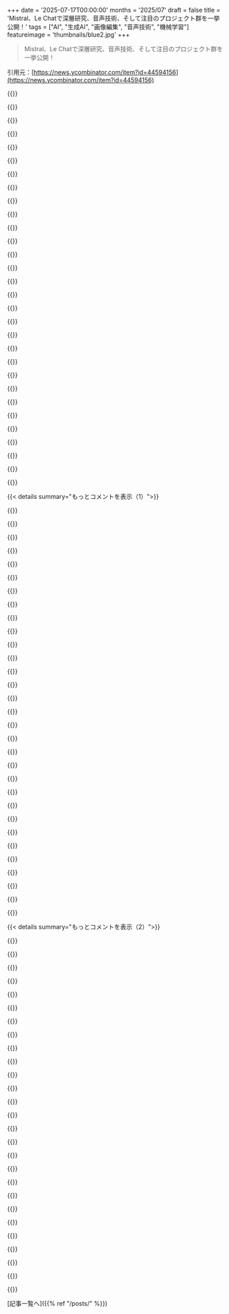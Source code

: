 +++
date = '2025-07-17T00:00:00'
months = '2025/07'
draft = false
title = 'Mistral、Le Chatで深層研究、音声技術、そして注目のプロジェクト群を一挙公開！'
tags = ["AI", "生成AI", "画像編集", "音声技術", "機械学習"]
featureimage = 'thumbnails/blue2.jpg'
+++

> Mistral、Le Chatで深層研究、音声技術、そして注目のプロジェクト群を一挙公開！

引用元：[https://news.ycombinator.com/item?id=44594156](https://news.ycombinator.com/item?id=44594156)




{{<matomeQuote body="画像編集AI、MistralがOpenAIより断然スゴい！<br>細部まで完璧に修正するし、無関係な部分はそのまま保持するから超優秀。ただ、入力画像は大きいのに、出力は1184pxにしかならないのは残念。<br>俺の自宅オフィスで「破れたグレーのパネルを新品みたいに直して」って試したら、素晴らしい出来だったよ。画質はちょっと落ちるけど、これはすぐ改善されるはず。<br>Input image (rescaled): https://i.imgur.com/t0WCKAu.jpeg<br>Output image: https://i.imgur.com/xb99lmC.png" userName="M4v3R" createdAt="2025/07/17 18:01:31" color="#38d3d3">}}




{{<matomeQuote body="これ、Craigslistをダメにするね。写真と実物が違いすぎる詐欺が増えるよ。<br>うちの近所の不動産屋も、AIでボロボロの家を「再想像」してめちゃくちゃ綺麗に見せたら、客が激怒してた。<br>リアルターはステージングの進化だって言うけど、全然通用しなかったね。結局、物件は引っ込められて、家族が修繕してたよ。" userName="ChuckMcM" createdAt="2025/07/17 23:40:28" color="#ff5733">}}




{{<matomeQuote body="嘘で中古車がもっと売れるの？詐欺にならない？<br>俺が中古車買った時は、新聞広告で写真もなし。全部現物見に行ったよ。<br>気に入ったのは独立した業者に事前検査頼んで、ラジエーターのヒビ見つけて値切ったね。" userName="Brybry" createdAt="2025/07/18 00:48:14" color="">}}




{{<matomeQuote body="Craigslistには詐欺が多いよ。「サンクコストの誤謬」っていうのがあって、遠くまで行った客は、たとえ品質が悪くても買っちゃうことがある。<br>AIで写真が嘘だらけになったら、利用者は減って、詐欺が価格に織り込まれるから全体的に値段が下がるはず。そうなると、誰も使わなくなるかも。<br>EBayでも説明と違うことよくあるし、大体セラーの味方をするんだよね。" userName="ChuckMcM" createdAt="2025/07/18 01:58:52" color="#45d325">}}




{{<matomeQuote body="EBayの件、俺の経験とは全然違うよ！<br>2008年から使ってるけど、EBayは購入者寄りで、そのせいで俺はEBayで売るのはやめて、買うだけにしてるよ。" userName="xuki" createdAt="2025/07/18 06:33:34" color="#45d325">}}




{{<matomeQuote body="EBayで売ってるけど、これ同意。95%はバイヤーの味方だよ。たとえバイヤーのせいでもね。もしかしたら詐欺セラーには優しいのかもだけど。" userName="nancyminusone" createdAt="2025/07/18 14:38:29" color="#38d3d3">}}




{{<matomeQuote body="サンクコストの誤謬、まさにそれだね。<br>写真と実物が違っても、見に行くのに2時間以上かかったら、時間とお金を費やしちゃったからって結局買っちゃうことってあるよね。" userName="johnisgood" createdAt="2025/07/18 09:31:33" color="">}}




{{<matomeQuote body="デートアプリでも顔に加工フィルターかける人いるよね。<br>会ったら全然違う顔だったら、恋愛ってあるの？多分ないけど、不安だからやる、最初だけなら騙せる、顔は気にするって言うけど実は気にしてない、ってことなのかな。" userName="rendaw" createdAt="2025/07/18 03:17:23" color="#45d325">}}




{{<matomeQuote body="俺は見た目良くないけど、話す機会をもらえれば、その後は見た目関係なく魅力的だと思ってもらえるんだよね。<br>深い会話ができれば、それが魅力につながるんだ。<br>俺自身も、最初は魅力的だと思わなかった人でも、考え方とか経験とかで、どんどん魅力的に見えるようになったことがあるよ。" userName="johnisgood" createdAt="2025/07/18 09:33:43" color="#ff5c5c">}}




{{<matomeQuote body="LLMが出てくる前から不動産屋とかが「reimagining」って言葉使ってたよ。スキルはもっと必要だったけどね。" userName="riffraff" createdAt="2025/07/18 05:58:13" color="">}}




{{<matomeQuote body="追加の写真としては有効な使い方だけど、これだけだとダメだよね。" userName="conradfr" createdAt="2025/07/18 06:29:09" color="">}}




{{<matomeQuote body="今家探し中なんだけど、「AI staging」は賛成か中立かな。ちゃんと「AIが作った」って書いてあればいいし、空き家だとレイアウトが想像しやすいから助かるよ。" userName="joshstrange" createdAt="2025/07/18 11:55:19" color="#ff5c5c">}}




{{<matomeQuote body="FYI、入力と出力のURLが同じだよ（違いを探そうとしてちょっと混乱した）。" userName="sync" createdAt="2025/07/17 18:15:07" color="">}}




{{<matomeQuote body="あ、ごめんね、直したよ。" userName="M4v3R" createdAt="2025/07/17 19:00:37" color="">}}




{{<matomeQuote body="このタスクなら多分Kontextの方が得意じゃないかな、Mistralがそれ使ってるならだけどね。速くて安いし。OpenAIも昨日、高精度な画像編集機能を追加したみたいだよ。APIだけなのかUIでも使えるのかはまだわからないけどね。URL見てみて：[1] https://x.com/OpenAIDevs/status/1945538534884135132[2] https://i.imgur.com/w5Q0UQm.png" userName="bakkoting" createdAt="2025/07/17 19:49:51" color="#ff33a1">}}




{{<matomeQuote body="彼らはBlack Forest LabsのFlux Kontextを使ってるんだ、すごく良いモデルだよ。" userName="pablonaj" createdAt="2025/07/17 18:37:33" color="#785bff">}}




{{<matomeQuote body="じゃあMistralはただFluxモデルをホスティングしてるだけなの？" userName="koakuma-chan" createdAt="2025/07/17 19:21:00" color="">}}




{{<matomeQuote body="そうだよ、でも両方ヨーロッパの会社ってのは素晴らしいよね。" userName="Squarex" createdAt="2025/07/17 19:33:38" color="">}}




{{<matomeQuote body="あ！私もそうかなって思ったんだけど、何かソースあるの？" userName="littlestymaar" createdAt="2025/07/18 11:28:01" color="">}}




{{<matomeQuote body="すごいね！でも修正版でも破れ目の影が見えるのが気になるなぁ。それも直すのってどれくらい大変なんだろう？" userName="joshcartme" createdAt="2025/07/17 20:03:40" color="">}}




{{<matomeQuote body="本のタイトルがめちゃくちゃになっちゃってるよ。" userName="shaky-carrousel" createdAt="2025/07/17 21:17:47" color="">}}




{{<matomeQuote body="それは画像生成そのものじゃなくて、オートエンコーダのロスかもしれないね。生成なしでオートエンコーダだけ使って往復処理しないと判断は難しいけど、その種のロスっぽい見た目だよ。" userName="Lerc" createdAt="2025/07/17 22:11:48" color="#ff5c5c">}}




{{<matomeQuote body="それはBFLモデル（ほぼKontextだろうね）を使ってるからだよ。リリースノートにも書いてあるし。<br>入力画像は約1メガピクセルのアスペクト比に縮小されるんだ。Kontextで実験してみたから、全体に影響せず個別の変更を見れるスライダーを付けたよ。https://specularrealms.com/ai-transcripts/experiments-with-f..." userName="vunderba" createdAt="2025/07/18 15:56:07" color="#45d325">}}




{{<matomeQuote body="すごく面白い、シェアしてくれてありがとう！<br>話がそれるけど、両方の写真を開くのに、不要なCookieを受け取らないように何度もクリックしないといけないのがすごくイライラするんだよね。複数のサイトで同じCookieベンダーのポップアップが出るのも迷惑で、”Cookie as a Service”みたいなものがあるのかな？" userName="dkga" createdAt="2025/07/18 08:33:48" color="">}}




{{<matomeQuote body="興味深いことに壁の破れ目の影は直ってないけど、それ以外はすごく説得力のある仕上がりだね。" userName="davidwritesbugs" createdAt="2025/07/18 10:11:53" color="">}}




{{<matomeQuote body="これって彼ら自身のモデルなの？それとも単にFlux Kontextのインスタンスをホストしてるだけ？<br>参照: https://bfl.ai/models/flux-kontext" userName="littlestymaar" createdAt="2025/07/18 11:26:33" color="#45d325">}}




{{<matomeQuote body="これらのマルチモーダルなテキストと画像モデルが、アーキテクチャ的にどう構築されてるか、良い説明をしてくれる人いる？共通の埋め込み空間があるのかな？それともたくさんの統合なのかな？" userName="totetsu" createdAt="2025/07/18 04:52:38" color="">}}




{{<matomeQuote body="専門外だけどね。最近のLLMが画像生成モデルをどう呼び出すか分からないけど、テキストから画像へのモデルは”操縦可能な”拡散モデルっぽいよ。Stefano ErmonのYouTubeトークが良いね。マルチモーダルモデルは通常、Vision Encoderが画像パッチをトークンに変換し、LLMとVisionモデルが共同でファインチューニングされるんだ。GemmaやKimi VLのレポートを読むと良いよ。" userName="Zacharias030" createdAt="2025/07/18 08:03:03" color="#38d3d3">}}




{{<matomeQuote body="やっとEUが目覚めたって感じ！マジで誇らしいよ。<br>OpenAIとの契約が終わったら速攻Mistralに乗り換えるつもり。<br>EUを応援しなきゃね、フランス万歳！" userName="trilogic" createdAt="2025/07/17 21:32:07" color="#ff5733">}}




{{<matomeQuote body="マジでMistral Large 3が待ち遠しい！Le Chatの新しい言語モデルになるって匂わせてるし、Mistral Medium 3のブログでも「One more thing」って“大きなもの”を開発中って言ってたよね。今のモデルでもLlama 4 Maverickより断然良いし、Cerebrasの速さがあればChatGPTと比べても最高になるはず！" userName="jug" createdAt="2025/07/17 23:39:46" color="#785bff">}}




{{< details summary="もっとコメントを表示（1）">}}

{{<matomeQuote body="MistralのGPUが溶けないように、アルプスとか超寒い場所にサーバー置いてほしいな。2年後には5億ユーザーも来るって予想してるんだ。月20〜30ユーロのコーディングプランがあれば、世界中のユーザーが押し寄せて、EUは競争力とイノベーションで世界ナンバーワンになるよ。今はケチらず投資すべき！オランダもチップ生産もっと頑張って！" userName="trilogic" createdAt="2025/07/18 07:20:34" color="#785bff">}}




{{<matomeQuote body="＞アルプス<br>氷河がもう大変なことになってるんだから、そこに新たな熱源はいらないってば。" userName="kergonath" createdAt="2025/07/18 10:54:35" color="">}}




{{<matomeQuote body="アメリカの投資家が所有してて、アメリカのインフラで動いてて、Microsoftと“戦略的パートナーシップ”組んでる会社が「EUが目覚める」だって？冗談だろ。" userName="okasaki" createdAt="2025/07/18 11:26:59" color="#ff5733">}}




{{<matomeQuote body="また個人がやってることを、政治的な組織であるEUとごっちゃにしてるね。" userName="fakepropaganda" createdAt="2025/07/18 12:39:37" color="">}}




{{<matomeQuote body="Mistralはフランスにデータセンターを2つ建設中か、計画してるよ。" userName="7moritz7" createdAt="2025/07/20 11:54:57" color="#45d325">}}




{{<matomeQuote body="国別の所有権ってどこで見れるの？彼らのインフラは？フランスでは何も動いてないの？" userName="maelito" createdAt="2025/07/18 13:19:23" color="">}}




{{<matomeQuote body="ヨーロッパからはたくさんの良いテクノロジーが生まれてるのに、ここでは信じられてないみたいだね。俺はLe Chat、DeepL、Proton Mailを毎日使ってるよ。" userName="tjpnz" createdAt="2025/07/19 10:39:39" color="#45d325">}}




{{<matomeQuote body="Mistralは結構前からあるんだ（この分野じゃ2年でも“結構”長い）。小型モデルを作るのがめっちゃ得意で、最高に賢いわけじゃないけど、だいたいは速攻でキレイな結果が出てくるよ。あと、俺の経験だと、他のところより検閲が緩いんだよね。" userName="GuB-42" createdAt="2025/07/18 14:07:09" color="#38d3d3">}}




{{<matomeQuote body="MRF、つまりモデルリリース疲れに悩んでるんだ。Claude 4とかGPTとか、新しいLLMに次々切り替えるのがしんどい。これ良い！と思っても、前のに戻ると「うわ、これ最悪」ってなる。LLMのコンテキスト切り替えって本当に疲れるよね。" userName="tdhz77" createdAt="2025/07/17 16:51:08" color="#ff33a1">}}




{{<matomeQuote body="正直、まだLLMをちゃんと試してないのは、まさにこの疲れが理由かな。たぶん2026年の後半まで待つと思う。その頃には、ローカルで動くLLMと対応ハードウェアが出てるか確認するよ。初期バージョンに奮闘してる人たちには脱帽だね。" userName="bee_rider" createdAt="2025/07/17 17:37:40" color="">}}




{{<matomeQuote body="LLMを使わないっていう選択肢もあるよ。効率化じゃなくて、コーディングそのものの楽しみに集中しようぜ。だって効率化した分の利益は、結局CEOの懐に入るだけだしね。" userName="vouaobrasil" createdAt="2025/07/17 18:54:17" color="#ff5733">}}




{{<matomeQuote body="疲れはわかるけど、市場にたくさんの選択肢があって、イノベーションが進んでるのは良いことだと思うんだ。常に一番良いものを使おうとすると大変だけど、停滞したり、どこかの独占になるよりは断然マシだよね。" userName="reilly3000" createdAt="2025/07/17 17:57:55" color="#38d3d3">}}




{{<matomeQuote body="実は、今後はオープンウェイトのモデルってほとんど出なくなる方向なんだ。Metaもクローズドソースに移行してBehemothはリリースしないしね。このAIモデルのリリースラッシュは、始まる前に終わっちゃうかも。だから、現状に感謝すべきだよね。" userName="ivape" createdAt="2025/07/17 18:06:40" color="#ff5733">}}




{{<matomeQuote body="もし中国がオープンソースを続けてくれたら、世界中がそれに基づいて開発を進めるはず。国内の企業がこれをやらないのが、正直ビックリだね。ファインチューニングって、AGIへの期待よりも、特定のビジネスユースケースでめちゃくちゃ効果的だよ。" userName="echelon" createdAt="2025/07/17 18:46:01" color="#ff5733">}}




{{<matomeQuote body="なんでそんなに新しいものを追いかけるの？自分に合ったものにずっと集中してれば良くない？" userName="emilsedgh" createdAt="2025/07/17 17:03:34" color="">}}




{{<matomeQuote body="これは短期的な話かもしれないけど、中長期的にはAIを使わない開発者は、使う開発者より成果を出すのが格段に遅くなると思うんだ。俺はもう現実でそうなり始めてるのを見てるよ（AIを使ったコーディングは好きじゃないから、これ最悪なんだけどね）。" userName="freedomben" createdAt="2025/07/17 19:22:30" color="#785bff">}}




{{<matomeQuote body="「nicely」の定義にもよるけど、OllamaサーバーとQwen Coderモデルを動かしてるよ。大規模なホスト型モデルと比べても、なかなか良い感じ。エージェント機能はあまり使わず、チャット形式がメインかな。サーバーはWindowsゲーミングPCで、クライアントはmacOSラップトップのエディター。2026年後半に向けて、今から準備してるんだ！<br>URL: [1] https://github.com/ollama/ollama/blob/main/docs/faq.md#how-d... [2] https://huggingface.co/collections/Qwen/qwen25-coder-66eaa22..." userName="Nezteb" createdAt="2025/07/17 17:53:05" color="#ff33a1">}}




{{<matomeQuote body="まったく同感だよ。やっぱり状況には注意を払うべきだと思う。例えば、俺が今やってる作業では、前までGeminiがコード生成のベストだったけど、今はClaudeの方が主観的に良い結果を出すんだ。確かに慣れたものに固執する手もあるけど、それじゃもっと効率的になったり、楽になったりするチャンスを逃しちゃうよね。" userName="barbazoo" createdAt="2025/07/17 17:17:06" color="#38d3d3">}}




{{<matomeQuote body="ChatGPT、Llama、Alpacaが次々出てきたとき、1年待ってからAIに飛び込もうと決めたんだ。当時は正しかったけど、今はそうでもないね。自己ホストにこだわる必要はもうないよ。技術が落ち着くのを待ってたけど、そんなことにはならないし、Claude 4みたいなモデルで2025年にはすごいものが作れそう。退屈な技術を待つならいいけど、新しい技術をハックしたいなら今が最高のタイミングだ！" userName="Uehreka" createdAt="2025/07/17 19:16:40" color="#38d3d3">}}




{{<matomeQuote body="＞中国がオープンなら、世界もオープンにする<br>台湾のニュースで、中国のAIは政治思想に偏ってて、台湾寄りのAIを作る計画が進んでるって聞いたんだ。だから、例えお金にならなくても、思想を広めたり守ったりするために、色々なオープンなAIモデルがリリースされ続けるだろうね。AIはそういうのにぴったりだから。" userName="seszett" createdAt="2025/07/17 18:57:44" color="">}}




{{<matomeQuote body="ここはHNなんだから、みんながみんな賃金労働者じゃないよ。賃金労働者なら、最新の生産性ツールを学ばないと職を失うだけだ。会社でそれが求められる頃には、もう猶予はないよ。個人的に抵抗しても意味なくて、業界の仲間と組織化するしかないんだ。" userName="wahnfrieden" createdAt="2025/07/17 19:11:39" color="">}}




{{<matomeQuote body="AIが書いたコードの最初のリリースは遅いかもだけど、本番アプリのメンテやデバッグにはコードの深い知識がいるよね。AIが書く膨大なコードはAI自身が管理しないと人間じゃ無理。それでも速くなるのかは、vibe codedアプリがまだ本番に入ったばかりだから分からないんだ。恐怖は進行中だから、ホラーストーリーはまだ書けないな。AIは好きだけど、vibe codingは“ふざけてたらヤバいことになる”って状況だよ。" userName="ivape" createdAt="2025/07/17 19:36:08" color="#ff33a1">}}




{{<matomeQuote body="完璧なノート取りシステムを探してた日々を思い出すよ。結局何も達成できなかったけどね。最高のメモの取り方を考えるのに忙しすぎたんだ。" userName="exe34" createdAt="2025/07/17 18:15:59" color="">}}




{{<matomeQuote body="ローカルモデルを動かすためにハードウェア買って、1%しか使わないって、完全に非合理的だよね。2026年になっても、たぶんずっとそうだろうな。GPUをみんなで買って、データを漏らさずに使うような共同体ならうまくいくかもね。" userName="randomNumber7" createdAt="2025/07/17 18:56:04" color="">}}




{{<matomeQuote body="賃金と給与の違いに、何か関係あるの？" userName="gitremote" createdAt="2025/07/18 02:45:36" color="">}}




{{<matomeQuote body="待つ意味がよく分からないな。LM Studioとか使えば、最新で最高のものをダウンロードするだけですぐに始められるじゃん。「疲労感」ってどこにあるの？セットアップに何時間もかけるなら分かるけど、俺にとってはダウンロードしてすぐ使えるものだよ。" userName="ikt" createdAt="2025/07/18 02:34:48" color="">}}




{{<matomeQuote body="なんて贅沢なんだ！これを避ける一つの方法はね、一つのLLMに絞って、その背後の会社に賭けることだよ（つまり、長期的に見て最高の提供をし続けるってこと）。俺はOpenAIに賭けたけど、他の人は違う結論を出しても全然いいんだ。" userName="mrcwinn" createdAt="2025/07/17 17:14:12" color="">}}




{{<matomeQuote body="新しいAIやハードの発表は頻繁にあるけど、正直そこまで差はないね。去年トップを選んで使い続けても、特に困ることはないよ。最新じゃなくても十分だね。" userName="zamadatix" createdAt="2025/07/17 19:03:31" color="">}}




{{<matomeQuote body="将来的にはAIモデルがもっと効率的になって、ハードも進化するから、今みたいな巨大GPUは要らなくなると思うんだ。2030年までには128GBのVRAMが標準になって、ほとんどのLLMがそれで十分になるかもね。" userName="ikt" createdAt="2025/07/18 02:37:11" color="#45d325">}}




{{<matomeQuote body="セットアップの情報、ありがとう！AIをローカルで動かすの、すごく興味あるんだけど、どんな時に成功してる？デバッグとか、定型文作成とか、他に何かあるかな？" userName="QRY" createdAt="2025/07/17 18:26:14" color="">}}

{{</details>}}




{{< details summary="もっとコメントを表示（2）">}}

{{<matomeQuote body="俺はAIを本業じゃない“フリンジ”的な作業で使ってるよ。例えばExcelの複雑なデータ処理とか、普段使わないツールの簡単な操作とか。これで何時間も節約できるんだ。でも、メインの仕事にはまだ使ってないな。EU製かアメリカ製かは気にしてないよ。" userName="nosianu" createdAt="2025/07/17 17:48:15" color="#785bff">}}




{{<matomeQuote body="雰囲気でコード書く（Vibe coding）のはまだ無理だけど、Co-pilotみたいに簡単な機能の補完とか、コードベースの質問、あとは単純なスクリプト生成にはAIが超役立つね。革命ってほどじゃないけど、作業が確実に速くなるのは間違いないよ。" userName="freedomben" createdAt="2025/07/17 22:20:31" color="#38d3d3">}}




{{<matomeQuote body="その意見には反対だね。オープンウェイトモデルが最先端に並ぶなんて思わなかったけど、中国がすごいモデルを出してきたからね。" userName="randomNumber7" createdAt="2025/07/17 18:53:19" color="">}}




{{<matomeQuote body="そうそう、まさにこれ！AIが時間節約になるのは、広大なライブラリやフレームワーク、コードベースを扱う時だね。AIはノイズの中から必要な情報を素早く見つけて、正しい方向に導いてくれるんだ。<br>（追伸：ベンさん、もしあなたなら、2014年8月に同じ会社で同じ日にスタートしたよね？）" userName="javawizard" createdAt="2025/07/17 23:49:07" color="#ff5733">}}




{{<matomeQuote body="反対はしないけど、MoonshotのKimi K2 APIはエンジニアリング用途なら十分使えると思うな。アメリカのプロバイダー経由でも使えるのがいいね。" userName="mark_l_watson" createdAt="2025/07/18 13:38:15" color="#38d3d3">}}




{{<matomeQuote body="EU製のAIが「倫理的に作る」っていうコストをどれだけ払うか、もう少し様子を見るのはいい考えだね。多分、そんなに大きなデメリットにはならないと思うけど。" userName="bee_rider" createdAt="2025/07/17 18:36:12" color="">}}




{{<matomeQuote body="俺はさ、xAIが近いうちにキリスト教ファシスト中心のLLMをリリースするんじゃないかと予想してるんだ。（あそこの連中は思考が遅いからね。）怒れるイエス像と、ファシストの権威主義のために書き換えられた聖書がまるごと入ってるやつさ。そろそろだよ。" userName="bsenftner" createdAt="2025/07/18 11:09:33" color="">}}




{{<matomeQuote body="ここ数週間、OpenAI以外のLLMプロバイダを試してるんだけどさ。Claude、Deepseek、Mistral、ローカルのOllamaとかね。MistralはLLM性能が一番じゃないかもしれないけど、UXは俺的に最高か、OpenAIと互角だと思うんだ。<br>UIバグは一度もなかったし、OpenAIの好きだった機能もほとんど対応してるし、アプリはめちゃ速いんだよな。ウェブ検索を無効にできるのもいい。" userName="raphaelj" createdAt="2025/07/18 11:38:10" color="#ff5c5c">}}




{{<matomeQuote body="辛いけど、俺も同じことやったよ。OpenAIの有料利用を辞めたんだ。Capital Oneで深層学習チームを管理してた時から、色々なLLMオプションを試しまくってたけど、もう十分！Gemini Proを一年契約したし、Gemini-cliやMoonshot’s Kimi K2も使うよ。Ollamaのローカルモデルも意外と使えるんだ。趣味で色々試すのはもうやめにしたんだ。" userName="mark_l_watson" createdAt="2025/07/18 13:33:53" color="#ff5733">}}




{{<matomeQuote body="この時点でのAI業界って、ほとんどOpenAIをコピーしてるだけに見えるんだよね。違う会社が同じサービスを提供してるだけって感じ。正直、この業界でのイノベーションはそんなに高くないよ。" userName="behnamoh" createdAt="2025/07/17 17:19:14" color="">}}




{{<matomeQuote body="「AI業界はOpenAIをコピーしてるだけ」って言うけどさ、OpenAIだってGoogleのDeep Research機能をコピーしたんだぜ。Mistralも同じ名前を使ってるしな。" userName="cubefox" createdAt="2025/07/17 17:52:55" color="">}}




{{<matomeQuote body="この競争の中でPerplexityってどういう立ち位置なんだろう？彼らの“Deep Research”は、俺が最初に知ったんだけど、それが最初だったかは分からないんだ。最近、無料プランからこの機能が（制限付きで）削除されたから、有料購読者からの収益よりもコストがかかってたんだろうな。" userName="scoot" createdAt="2025/07/18 01:34:51" color="#785bff">}}




{{<matomeQuote body="事実を言ってるだけなのにダウンボートされてるのが変だね。<br>主要なラボはみんなイノベーションもしてるし、お互いをコピーもしてるんだよ。Anthropicは「Agentic」プロトコルで他のラボに追随させようとしてるし、解釈性研究でははるかに進んでるみたいだね。DeepseekはMulti-headed Latent Attentionで巨大なSOTAオープンソースモデルを出したし、DeepmindはWorld Modelsで先を行ってる。" userName="cowpig" createdAt="2025/07/17 19:12:35" color="#38d3d3">}}




{{<matomeQuote body="サービスは同じじゃないよ。日々のタスク、例えばコーディングなんかでモデルを使ってみたら、提供されてるものの違いはめちゃくちゃ大きいからね。" userName="klntsky" createdAt="2025/07/17 17:39:38" color="#45d325">}}




{{<matomeQuote body="何に取り組むか、使ってるモデルの訓練データに何が含まれてたかにすごく依存するね。モデルのアーキテクチャ視点で見ると、基本的に全部同じだよ。一番の違いは訓練データにあるんだ。" userName="lossolo" createdAt="2025/07/17 21:01:44" color="#ff5c5c">}}




{{<matomeQuote body="それも違うよ。API表面だって違うんだから。" userName="klntsky" createdAt="2025/07/18 02:41:04" color="">}}




{{<matomeQuote body="APIは関係ないって。それってJohnとTelegramやWhatsAppで話すのが別人相手って言うのと同じだよな。<br>手段が違っても本質は同じだろ。" userName="lossolo" createdAt="2025/07/18 05:11:45" color="">}}




{{<matomeQuote body="全く専門家じゃないけど、ここにはかなり同意するよ。「Attention Is All You Need」以来、みんなLLMスタックにばかり注力してて、もっと深いNNの統合じゃなくて、モデルをデータパイプラインみたいにくっつけてるだけに見えるんだ。ニューロンモデリングの進歩が見たいね。" userName="PxldLtd" createdAt="2025/07/18 13:09:47" color="">}}




{{<matomeQuote body="今や世界中が`f(input: string): string`って関数をベースに色んなもの作ってるじゃん。そりゃどれも似たようなもんになるよな。" userName="mirekrusin" createdAt="2025/07/17 19:05:23" color="">}}




{{<matomeQuote body="これこそが自由市場における健全な競争ってやつだね。Appleみたいに何十年も”革新的”でい続けるのは、独占的なゲートキーピングが生んだ異常なんだよ。" userName="scotty79" createdAt="2025/07/17 17:37:05" color="">}}




{{<matomeQuote body="Appleはよく他社のパクリばっかりだったけど、人気があったから”彼ら”のイノベーションとして有名になったんだ。" userName="croes" createdAt="2025/07/17 17:42:29" color="">}}




{{<matomeQuote body="Appleはもはや模倣困難なイノベーションの例じゃないね。一つは、アジャイルで開発者寄りな会社からOracleみたいな金儲け企業になっちゃって、あんまイノベーションがないこと。二つ目は、彼らが”革新的”って呼ぶものの多くが、他のプラットフォームで意外と簡単に再現できちゃうからさ。Flutterの人たちがLiquid Glassを4時間で再構築したみたいにね。" userName="behnamoh" createdAt="2025/07/17 17:40:04" color="">}}




{{<matomeQuote body="ジョブズはiPhoneを”徹底的に特許を取った”って言って威張ってたけど、その後の特許戦争で、Appleも他社のイノベーションに頼ってること、特許を迂回しても競合製品ができるってことが証明されたんだ。それで事態は収まったんだよね。" userName="overfeed" createdAt="2025/07/17 19:39:13" color="">}}




{{<matomeQuote body="結局、どこも同じ技術を使ってるんだよ。違いがあるとしたら、学習データと計算能力くらいじゃないかな。" userName="croes" createdAt="2025/07/17 17:40:59" color="">}}




{{<matomeQuote body="Voxtralの発表は、競争力のあるオープンソース音声転写をまたもたらした点で面白かったね。LLMバックボーンが必須だったかは疑問だけど（純粋関数モデルと比べて）、このアプローチは興味深いよ。" userName="Aissen" createdAt="2025/07/17 17:27:07" color="#ff5c5c">}}




{{<matomeQuote body="競争力のあるオープンソース音声転写が復活したって言うけど、Mistralのプレスリリースが比較してないだけで、Whisper以来の最高のオープンソースって思わせるような、もっと強いオープンSTTモデルはたくさんあるよ。このオープンベンチマークを見てみろよ：https://huggingface.co/spaces/hf-audio/open_asr_leaderboard 。Mistralが比較したScribeはここで10位だ。これは英語用だけど、多言語モデルも多いしね（例：https://huggingface.co/nvidia/canary-1b-flash ）。" userName="nomad_horse" createdAt="2025/07/17 17:55:25" color="#785bff">}}

{{</details>}}



[記事一覧へ]({{% ref "/posts/" %}})
